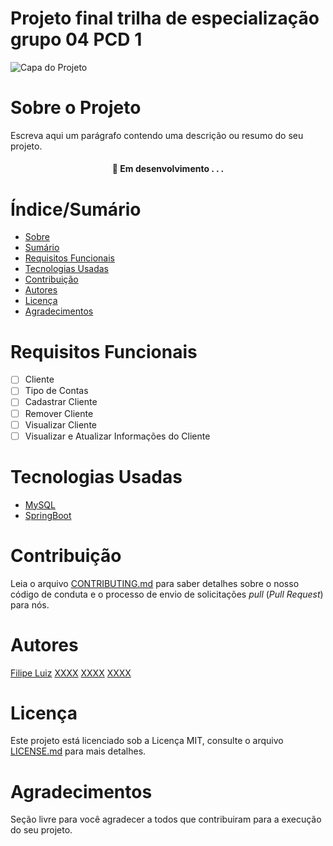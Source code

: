 # Projeto final trilha de especialização grupo 04 PCD 1


![Capa do Projeto](https://picsum.photos/850/280)

# Sobre o Projeto

Escreva aqui um parágrafo contendo uma descrição ou resumo do seu projeto.

<h4 align="center"> 
	🚧  Em desenvolvimento . . .
</h4>

# Índice/Sumário

* [Sobre](#sobre-o-projeto)
* [Sumário](#índice/sumário)
* [Requisitos Funcionais](#requisitos-funcionais)
* [Tecnologias Usadas](#tecnologias-usadas)
* [Contribuição](#contribuição)
* [Autores](#autores)
* [Licença](#licença)
* [Agradecimentos](#agradecimentos)


# Requisitos Funcionais 

- [ ] Cliente
- [ ] Tipo de Contas
- [ ] Cadastrar Cliente
- [ ] Remover Cliente
- [ ] Visualizar Cliente
- [ ] Visualizar e Atualizar Informações do Cliente

# Tecnologias Usadas

- [MySQL](https://www.mysql.com/)
- [SpringBoot](https://spring.io/projects/spring-boot)

# Contribuição

Leia o arquivo [CONTRIBUTING.md](CONTRIBUTING.md) para saber detalhes sobre o nosso código de conduta e o processo de envio de solicitações *pull* (*Pull Request*) para nós.

# Autores

[Filipe Luiz](https://github.com/filipeluiz)
[XXXX](XXXX)
[XXXX](XXXX)
[XXXX](XXXX)

# Licença

Este projeto está licenciado sob a Licença MIT,  consulte o arquivo [LICENSE.md](LICENSE.md) para mais detalhes.

# Agradecimentos

Seção livre para você agradecer a todos que contribuiram para a execução do seu projeto.
